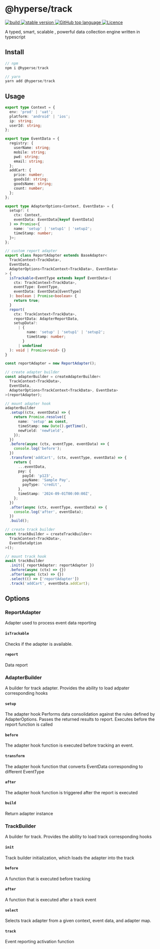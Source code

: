 # @hyperse/track

<p align="left">
  <a aria-label="Build" href="https://github.com/hyperse-io/track/actions?query=workflow%3ACI">
    <img alt="build" src="https://img.shields.io/github/actions/workflow/status/hyperse-io/track/ci-integrity.yml?branch=main&label=ci&logo=github&style=flat-quare&labelColor=000000" />
  </a>
  <a aria-label="stable version" href="https://www.npmjs.com/package/@hyperse/track">
    <img alt="stable version" src="https://img.shields.io/npm/v/%40hyperse%2Ftrack?branch=main&label=version&logo=npm&style=flat-quare&labelColor=000000" />
  </a>
  <a aria-label="Top language" href="https://github.com/hyperse-io/track/search?l=typescript">
    <img alt="GitHub top language" src="https://img.shields.io/github/languages/top/hyperse-io/track?style=flat-square&labelColor=000&color=blue">
  </a>
  <a aria-label="Licence" href="https://github.com/hyperse-io/track/blob/main/LICENSE">
    <img alt="Licence" src="https://img.shields.io/github/license/hyperse-io/track?style=flat-quare&labelColor=000000" />
  </a>
</p>

A typed, smart, scalable , powerful data collection engine written in typescript

## Install

```ts
// npm
npm i @hyperse/track

// yarn
yarn add @hyperse/track
```

## Usage

```ts
export type Context = {
  env: 'prod' | 'uat';
  platform: 'android' | 'ios';
  ip: string;
  userId: string;
};

export type EventData = {
  registry: {
    userName: string;
    mobile: string;
    pwd: string;
    email: string;
  };
  addCart: {
    price: number;
    goodsId: string;
    goodsName: string;
    count: number;
  };
};

export type AdapterOptions<Context, EventData> = {
  setup?: (
    ctx: Context,
    eventData: EventData[keyof EventData]
  ) => Promise<{
    name: 'setup' | 'setup1' | 'setup2';
    timeStamp: number;
  }>;
};

// custom report adapter
export class ReportAdapter extends BaseAdapter<
  TrackContext<TrackData>,
  EventData,
  AdapterOptions<TrackContext<TrackData>, EventData>
> {
  isTrackable<EventType extends keyof EventData>(
    ctx: TrackContext<TrackData>,
    eventType: EventType,
    eventData: EventData[EventType]
  ): boolean | Promise<boolean> {
    return true;
  }
  report(
    ctx: TrackContext<TrackData>,
    reportData: AdapterReportData,
    setupData?:
      | {
          name: 'setup' | 'setup1' | 'setup2';
          timeStamp: number;
        }
      | undefined
  ): void | Promise<void> {}
}

const reportAdapter = new ReportAdapter();

// create adapter builder
const adapterBuilder = createAdapterBuilder<
  TrackContext<TrackData>,
  EventData,
  AdapterOptions<TrackContext<TrackData>, EventData>
>(reportAdapter);

// mount adapter hook
adapterBuilder
  .setup((ctx, eventData) => {
    return Promise.resolve({
      name: 'setup' as const,
      timeStamp: new Date().getTime(),
      newField: 'newField',
    });
  })
  .before(async (ctx, eventType, eventData) => {
    console.log('before');
  })
  .transform('addCart', (ctx, eventType, eventData) => {
    return {
      ...eventData,
      pay: {
        payId: 'p123',
        payName: 'Sample Pay',
        payType: 'credit',
      },
      timeStamp: '2024-09-01T00:00:00Z',
    };
  })
  .after(async (ctx, eventType, eventData) => {
    console.log('after', eventData);
  })
  .build();

// create track builder
const trackBuilder = createTrackBuilder<
  TrackContext<TrackData>,
  EventDataOption
>();

// mount track hook
await trackBuilder
  .init({ reportAdapter: reportAdapter })
  .before(async (ctx) => {})
  .after(async (ctx) => {})
  .select(() => ['reportAdapter'])
  .track('addCart', eventData.addCart);
```

## Options

### ReportAdapter

Adapter used to process event data reporting

#### `isTrackable`

Checks if the adapter is available.

#### `report`

Data report

### AdapterBuilder

A builder for track adapter. Provides the ability to load adpater corresponding hooks

#### `setup`

The adapter hook Performs data consolidation against the rules defined by AdapterOptions. Passes the returned results to report. Executes before the report function is called

#### `before`

The adapter hook function is executed before tracking an event.

#### `transform`

The adapter hook function that converts EventData corresponding to different EventType

#### `after`

The adapter hook function is triggered after the report is executed

#### `build`

Return adapter instance

### TrackBuilder

A builder for track. Provides the ability to load track corresponding hooks

#### `init`

Track builder initialization, which loads the adapter into the track

#### `before`

A function that is executed before tracking

#### `after`

A function that is executed after a track event

#### `select`

Selects track adapter from a given context, event data, and adapter map.

#### `track`

Event reporting activation function
